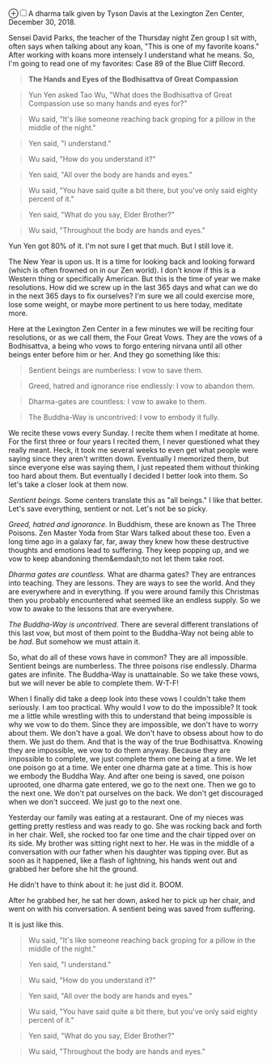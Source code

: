 <label for="mn-intro-four" class="margin-toggle">&#8853;</label><input type="checkbox" id="mn-intro-four" class="margin-toggle"/><span class="marginnote">A dharma talk given by Tyson Davis at the Lexington Zen Center, December 30, 2018.</span>
<!-- more -->

Sensei David Parks, the teacher of the Thursday night Zen group I sit with, often says when talking about any koan, "This is one of my favorite koans." After working with koans more intensely I understand what he means. So, I'm going to read one of my favorites:  Case 89 of the Blue Cliff Record.

>**The Hands and Eyes of the Bodhisattva of Great Compassion**

>Yun Yen asked Tao Wu, "What does the Bodhisattva of Great Compassion use so many hands and eyes for?"

>Wu said, "It's like someone reaching back groping for a pillow in the middle of the night."

>Yen said, "I understand."

>Wu said, "How do you understand it?"

>Yen said, "All over the body are hands and eyes."

>Wu said, "You have said quite a bit there, but you've only said eighty percent of it."

>Yen said, "What do you say, Elder Brother?"

>Wu said, "Throughout the body are hands and eyes."

Yun Yen got 80% of it. I'm not sure I get that much. But I still love it.

The New Year is upon us. It is a time for looking back and looking forward (which is often frowned on in our Zen world). I don't know if this is a Western thing or specifically American. But this is the time of year we make resolutions. How did we screw up in the last 365 days and what can we do in the next 365 days to fix ourselves? I'm sure we all could exercise more, lose some weight, or maybe more pertinent to us here today, meditate more. 

Here at the Lexington Zen Center in a few minutes we will be reciting four resolutions, or as we call them, the Four Great Vows. They are the vows of a Bodhisattva, a being who vows to forgo entering nirvana until all other beings enter before him or her. And they go something like this:


>Sentient beings are numberless: I vow to save them.

>Greed, hatred and ignorance rise endlessly: I vow to abandon them.

>Dharma-gates are countless: I vow to awake to them.

>The Buddha-Way is uncontrived: I vow to embody it fully.

We recite these vows every Sunday. I recite them when I meditate at home.  For the first three or four years I recited them, I never questioned what they really meant.  Heck, it took me several weeks to even get what people were saying since they aren't written down. Eventually I memorized them, but since everyone else was saying them, I just repeated them without thinking too hard about them. But eventually I decided I better look into them. So let's take a closer look at them now.

*Sentient beings.* Some centers translate this as "all beings." I like that better. Let's save everything, sentient or not. Let's not be so picky. 

*Greed, hatred and ignorance.* In Buddhism, these are known as The Three Poisons. Zen Master Yoda from Star Wars talked about these too. Even a long time ago in a galaxy far, far, away they knew how these destructive thoughts and emotions lead to suffering. They keep popping up, and we vow to keep abandoning them&emdash;to not let them take root.

*Dharma gates are countless.* What are dharma gates? They are entrances into teaching. They are lessons. They are ways to see the world. And they are everywhere and in everything. If you were around family this Christmas then you probably encountered what seemed like an endless supply. So we vow to awake to the lessons that are everywhere.

*The Buddha-Way is uncontrived.* There are several different translations of this last vow, but most of them point to the Buddha-Way not being able to be *had*. But somehow we must attain it.

So, what do all of these vows have in common? They are all impossible. Sentient beings are numberless. The three poisons rise endlessly. Dharma gates are infinite. The Buddha-Way is unattainable. So we take these vows, but we will never be able to complete them. W-T-F!

When I finally did take a deep look into these vows I couldn't take them seriously. I am too practical. Why would I vow to do the impossible? It took me a little while wrestling with this to understand that being impossible is why we vow to do them. Since they are impossible, we don't have to worry about them. We don't have a goal. We don't have to obsess about how to do them. We just do them. And that is the way of the true Bodhisattva. Knowing they are impossible, we vow to do them anyway. Because they are impossible to complete, we just complete them one being at a time. We let one poison go at a time. We enter one dharma gate at a time. This is how we embody the Buddha Way. And after one being is saved, one poison uprooted, one dharma gate entered, we go to the next one. Then we go to the next one. We don't pat ourselves on the back. We don't get discouraged when we don't succeed. We just go to the next one. 

Yesterday our family was eating at a restaurant. One of my nieces was getting pretty restless and was ready to go. She was rocking back and forth in her chair. Well, she rocked too far one time and the chair tipped over on its side. My brother was sitting right next to her. He was in the middle of a conversation with our father when his daughter was tipping over. But as soon as it happened, like a flash of lightning, his hands went out and grabbed her before she hit the ground.

He didn't have to think about it:  he just did it. BOOM.

After he grabbed her, he sat her down, asked her to pick up her chair, and went on with his conversation. A sentient being was saved from suffering.

It is just like this.

>Wu said, "It's like someone reaching back groping for a pillow in the middle of the night."

>Yen said, "I understand."

>Wu said, "How do you understand it?"

>Yen said, "All over the body are hands and eyes."

>Wu said, "You have said quite a bit there, but you've only said eighty percent of it."

>Yen said, "What do you say, Elder Brother?"

>Wu said, "Throughout the body are hands and eyes."












